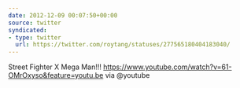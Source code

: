```yaml
---
date: 2012-12-09 00:07:50+00:00
source: twitter
syndicated:
- type: twitter
  url: https://twitter.com/roytang/statuses/277565180404183040/
---
```


Street Fighter X Mega Man!!! https://www.youtube.com/watch?v=61-OMrOxyso&feature=youtu.be via @youtube